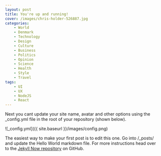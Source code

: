 ```yaml
---
layout: post
title: You're up and running!
cover: /images/chris-holder-526887.jpg
categories: 
    - World
    - Denmark
    - Technology
    - Design
    - Culture
    - Business
    - Politics
    - Opinion
    - Science
    - Health
    - Style
    - Travel
tags:
    - UI
    - UX
    - NodeJS
    - React
---
```


Next you cant update your site name, avatar and other options using the _config.yml file in the root of your repository (shown below).

![_config.yml]({{ site.baseurl }}/images/config.png)

The easiest way to make your first post is to edit this one. Go into /_posts/ and update the Hello World markdown file. For more instructions head over to the [Jekyll Now repository](https://github.com/barryclark/jekyll-now) on GitHub.
